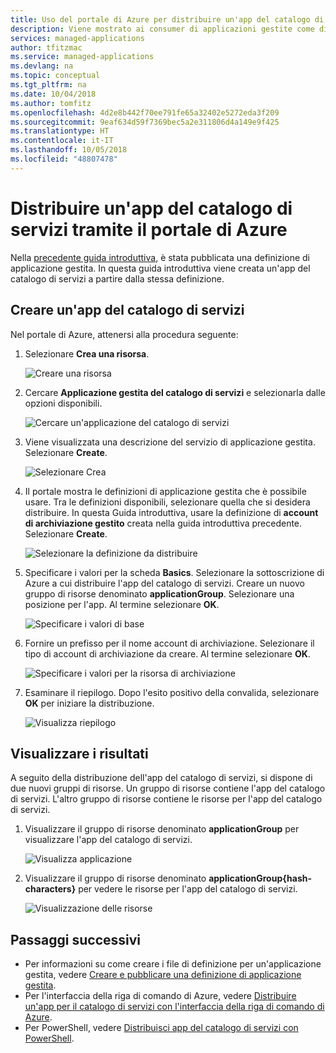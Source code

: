 ```yaml
---
title: Uso del portale di Azure per distribuire un'app del catalogo di servizi | Microsoft Docs
description: Viene mostrato ai consumer di applicazioni gestite come distribuire un'app del catalogo di servizi tramite il portale di Azure.
services: managed-applications
author: tfitzmac
ms.service: managed-applications
ms.devlang: na
ms.topic: conceptual
ms.tgt_pltfrm: na
ms.date: 10/04/2018
ms.author: tomfitz
ms.openlocfilehash: 4d2e8b442f70ee791fe65a32402e5272eda3f209
ms.sourcegitcommit: 9eaf634d59f7369bec5a2e311806d4a149e9f425
ms.translationtype: HT
ms.contentlocale: it-IT
ms.lasthandoff: 10/05/2018
ms.locfileid: "48807478"
---
```

# <a name="deploy-service-catalog-app-through-azure-portal"></a>Distribuire un'app del catalogo di servizi tramite il portale di Azure

Nella [precedente guida introduttiva](publish-managed-app-definition-quickstart.md), è stata pubblicata una definizione di applicazione gestita. In questa guida introduttiva viene creata un'app del catalogo di servizi a partire dalla stessa definizione.

## <a name="create-service-catalog-app"></a>Creare un'app del catalogo di servizi

Nel portale di Azure, attenersi alla procedura seguente:

1. Selezionare **Crea una risorsa**.

   ![Creare una risorsa](./media/deploy-service-catalog-quickstart/create-new.png)

1. Cercare **Applicazione gestita del catalogo di servizi** e selezionarla dalle opzioni disponibili.

   ![Cercare un'applicazione del catalogo di servizi](./media/deploy-service-catalog-quickstart/select-service-catalog.png)

1. Viene visualizzata una descrizione del servizio di applicazione gestita. Selezionare **Create**.

   ![Selezionare Crea](./media/deploy-service-catalog-quickstart/create-service-catalog.png)

1. Il portale mostra le definizioni di applicazione gestita che è possibile usare. Tra le definizioni disponibili, selezionare quella che si desidera distribuire. In questa Guida introduttiva, usare la definizione di **account di archiviazione gestito** creata nella guida introduttiva precedente. Selezionare **Create**.

   ![Selezionare la definizione da distribuire](./media/deploy-service-catalog-quickstart/select-definition.png)

1. Specificare i valori per la scheda **Basics**. Selezionare la sottoscrizione di Azure a cui distribuire l'app del catalogo di servizi. Creare un nuovo gruppo di risorse denominato **applicationGroup**. Selezionare una posizione per l'app. Al termine selezionare **OK**.

   ![Specificare i valori di base](./media/deploy-service-catalog-quickstart/provide-basics.png)

1. Fornire un prefisso per il nome account di archiviazione. Selezionare il tipo di account di archiviazione da creare. Al termine selezionare **OK**.

   ![Specificare i valori per la risorsa di archiviazione](./media/deploy-service-catalog-quickstart/provide-storage.png)

1. Esaminare il riepilogo. Dopo l'esito positivo della convalida, selezionare **OK** per iniziare la distribuzione.

   ![Visualizza riepilogo](./media/deploy-service-catalog-quickstart/view-summary.png)

## <a name="view-results"></a>Visualizzare i risultati

A seguito della distribuzione dell'app del catalogo di servizi, si dispone di due nuovi gruppi di risorse. Un gruppo di risorse contiene l'app del catalogo di servizi. L'altro gruppo di risorse contiene le risorse per l'app del catalogo di servizi.

1. Visualizzare il gruppo di risorse denominato **applicationGroup** per visualizzare l'app del catalogo di servizi.

   ![Visualizza applicazione](./media/deploy-service-catalog-quickstart/view-managed-application.png)

1. Visualizzare il gruppo di risorse denominato **applicationGroup{hash-characters}** per vedere le risorse per l'app del catalogo di servizi.

   ![Visualizzazione delle risorse](./media/deploy-service-catalog-quickstart/view-resources.png)

## <a name="next-steps"></a>Passaggi successivi

* Per informazioni su come creare i file di definizione per un'applicazione gestita, vedere [Creare e pubblicare una definizione di applicazione gestita](publish-service-catalog-app.md).
* Per l'interfaccia della riga di comando di Azure, vedere [Distribuire un'app per il catalogo di servizi con l'interfaccia della riga di comando di Azure](./scripts/managed-application-cli-sample-create-application.md).
* Per PowerShell, vedere [Distribuisci app del catalogo di servizi con PowerShell](./scripts/managed-application-poweshell-sample-create-application.md).